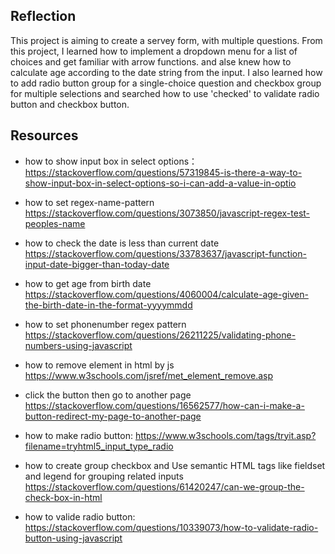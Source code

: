 ## Reflection
This project is aiming to create a servey form, with multiple questions.
From this project, I learned how to implement a dropdown menu for a list of choices and get familiar with arrow functions. and alse knew how to calculate age according to the date string from the input. I also learned how to add radio button group for a single-choice question and checkbox group for multiple selections and searched how to use 'checked' to validate radio button and checkbox button.



## Resources
- how to show input box in select options：
  https://stackoverflow.com/questions/57319845-is-there-a-way-to-show-input-box-in-select-options-so-i-can-add-a-value-in-optio


- how to set regex-name-pattern
  https://stackoverflow.com/questions/3073850/javascript-regex-test-peoples-name

- how to check the date is less than current date
  https://stackoverflow.com/questions/33783637/javascript-function-input-date-bigger-than-today-date


- how to get age from birth date
  https://stackoverflow.com/questions/4060004/calculate-age-given-the-birth-date-in-the-format-yyyymmdd


- how to set  phonenumber regex pattern
  https://stackoverflow.com/questions/26211225/validating-phone-numbers-using-javascript


- how to remove element in html by js
  https://www.w3schools.com/jsref/met_element_remove.asp

- click the button then go to another page
  https://stackoverflow.com/questions/16562577/how-can-i-make-a-button-redirect-my-page-to-another-page

- how to make radio button:
  https://www.w3schools.com/tags/tryit.asp?filename=tryhtml5_input_type_radio

- how to create group checkbox and Use semantic HTML tags like fieldset and legend for grouping related inputs
  https://stackoverflow.com/questions/61420247/can-we-group-the-check-box-in-html

- how to valide radio button:
  https://stackoverflow.com/questions/10339073/how-to-validate-radio-button-using-javascript